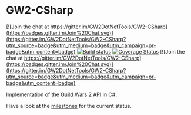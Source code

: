 # GW2-CSharp

[![Join the chat at https://gitter.im/GW2DotNetTools/GW2-CSharp](https://badges.gitter.im/Join%20Chat.svg)](https://gitter.im/GW2DotNetTools/GW2-CSharp?utm_source=badge&utm_medium=badge&utm_campaign=pr-badge&utm_content=badge)
[![Build status](https://ci.appveyor.com/api/projects/status/q4gc9dgql402boy1?svg=true)](https://ci.appveyor.com/project/dreanor/gw2-sharp)
[![Coverage Status](https://img.shields.io/coveralls/GW2DotNetTools/GW2-CSharp.svg)](https://coveralls.io/github/GW2DotNetTools/GW2-CSharp)
[![Join the chat at https://gitter.im/GW2DotNetTools/GW2-CSharp](https://badges.gitter.im/Join%20Chat.svg)](https://gitter.im/GW2DotNetTools/GW2-CSharp?utm_source=badge&utm_medium=badge&utm_campaign=pr-badge&utm_content=badge)

Implementation of the [Guild Wars 2 API](https://github.com/arenanet/api-cdi/) in C#.

Have a look at the [milestones](https://github.com/GW2DotNetTools/GW2-Sharp/milestones) for the current status.
